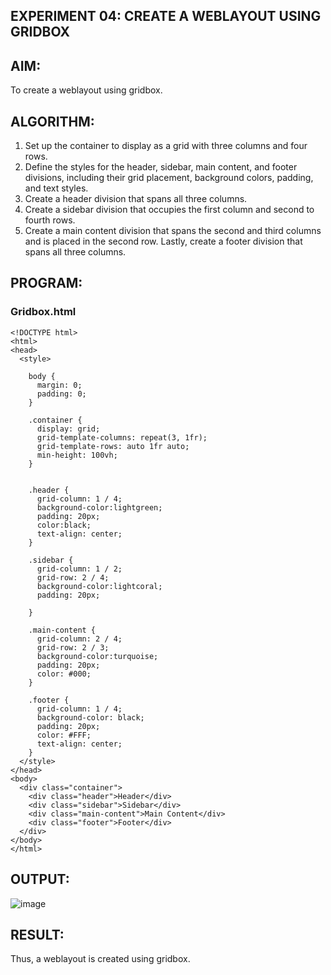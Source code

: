 ## EXPERIMENT 04: CREATE A WEBLAYOUT USING GRIDBOX
## AIM:
To create a weblayout using gridbox.

## ALGORITHM:
1. Set up the container to display as a grid with three columns and four rows.
2. Define the styles for the header, sidebar, main content, and footer divisions, including their grid placement, background colors, padding, and text styles.
3. Create a header division that spans all three columns.
4. Create a sidebar division that occupies the first column and second to fourth rows.
5. Create a main content division that spans the second and third columns and is placed in the second row. Lastly, create a footer division that spans all three columns.

## PROGRAM:
### Gridbox.html
```
<!DOCTYPE html>
<html>
<head>
  <style>
    
    body {
      margin: 0;
      padding: 0;
    }

    .container {
      display: grid;
      grid-template-columns: repeat(3, 1fr);
      grid-template-rows: auto 1fr auto;
      min-height: 100vh;
    }

    
    .header {
      grid-column: 1 / 4;
      background-color:lightgreen;
      padding: 20px;
      color:black;
      text-align: center;
    }

    .sidebar {
      grid-column: 1 / 2;
      grid-row: 2 / 4;
      background-color:lightcoral;
      padding: 20px;
      
    }

    .main-content {
      grid-column: 2 / 4;
      grid-row: 2 / 3;
      background-color:turquoise;
      padding: 20px;
      color: #000;
    }

    .footer {
      grid-column: 1 / 4;
      background-color: black;
      padding: 20px;
      color: #FFF;
      text-align: center;
    }
  </style>
</head>
<body>
  <div class="container">
    <div class="header">Header</div>
    <div class="sidebar">Sidebar</div>
    <div class="main-content">Main Content</div>
    <div class="footer">Footer</div>
  </div>
</body>
</html>
```
## OUTPUT:
![image](https://github.com/Evangelin-Ruth/modernweb-ex4/assets/94219798/ce9f796d-5372-4c8d-a3a1-83777c3a919d)
## RESULT:
Thus, a weblayout is created using gridbox.

